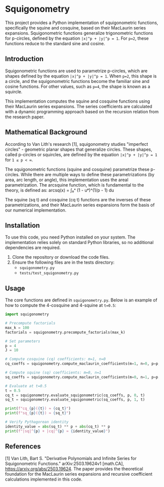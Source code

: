 # Squigonometry

This project provides a Python implementation of squigonometric functions, specifically the squine and cosquine, based on their MacLaurin series expansions. Squigonometric functions generalize trigonometric functions for p-circles, defined by the equation `|x|^p + |y|^p = 1`. For `p=2`, these functions reduce to the standard sine and cosine.

## Introduction

Squigonometric functions are used to parametrize p-circles, which are shapes defined by the equation `|x|^p + |y|^p = 1`. When `p=2`, this shape is a circle, and the squigonometric functions become the familiar sine and cosine functions. For other values, such as `p=4`, the shape is known as a squircle.

This implementation computes the squine and cosquine functions using their MacLaurin series expansions. The series coefficients are calculated with a dynamic programming approach based on the recursion relation from the research paper.

## Mathematical Background

According to Van Lith's research [1], squigonometry studies "imperfect circles" - geometric planar shapes that generalize circles. These shapes, called p-circles or squircles, are defined by the equation `|x|^p + |y|^p = 1` for `1 ≤ p < ∞`.

The squigonometric functions (squine and cosquine) parametrize these p-circles. While there are multiple ways to define these parametrizations (by area, arc length, or angle), this implementation uses the areal parametrization. The arcsquine function, which is fundamental to the theory, is defined as: arcsq(x) = ∫₀ˣ (1 - uᵖ)^(1/p - 1) du

The squine (sq t) and cosquine (cq t) functions are the inverses of these parametrizations, and their MacLaurin series expansions form the basis of our numerical implementation.

## Installation

To use this code, you need Python installed on your system. The implementation relies solely on standard Python libraries, so no additional dependencies are required.

1. Clone the repository or download the code files.
2. Ensure the following files are in the tests directory:
   - `squigonometry.py`
   - `tests/test_squigonometry.py`

## Usage

The core functions are defined in `squigonometry.py`. Below is an example of how to compute the 4-cosquine and 4-squine at `t=0.5`:

```python
import squigonometry

# Precompute factorials
max_k = 100
factorials = squigonometry.precompute_factorials(max_k)

# Set parameters
p = 4
J = 10

# Compute cosquine (cq) coefficients: m=1, n=0
cq_coeffs = squigonometry.compute_maclaurin_coefficients(m=1, n=0, p=p, J=J, factorials=factorials)

# Compute squine (sq) coefficients: m=0, n=1
sq_coeffs = squigonometry.compute_maclaurin_coefficients(m=0, n=1, p=p, J=J, factorials=factorials)

# Evaluate at t=0.5
t = 0.5
cq_t = squigonometry.evaluate_squigonometric(cq_coeffs, p, 0, t)
sq_t = squigonometry.evaluate_squigonometric(sq_coeffs, p, 1, t)

print(f"cq_{p}({t}) ≈ {cq_t}")
print(f"sq_{p}({t}) ≈ {sq_t}")

# Verify Pythagorean identity
identity_value = abs(sq_t) ** p + abs(cq_t) ** p
print(f"|sq|^{p} + |cq|^{p} ≈ {identity_value}")
```

## References

[1] Van Lith, Bart S. "Derivative Polynomials and Infinite Series for Squigonometric Functions." arXiv:2503.19624v1 [math.CA], https://arxiv.org/abs/2503.19624. The paper provides the theoretical foundation for the MacLaurin series expansions and recursive coefficient calculations implemented in this code.
